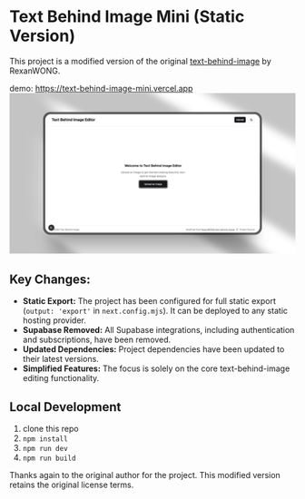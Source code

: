 # Text Behind Image Mini (Static Version)

This project is a modified version of the original [text-behind-image](https://github.com/RexanWONG/text-behind-image) by RexanWONG.

demo: https://text-behind-image-mini.vercel.app
![](public/Mockup.jpeg)

## Key Changes:

*   **Static Export:** The project has been configured for full static export (`output: 'export'` in `next.config.mjs`). It can be deployed to any static hosting provider.
*   **Supabase Removed:** All Supabase integrations, including authentication and subscriptions, have been removed.
*   **Updated Dependencies:** Project dependencies have been updated to their latest versions.
*   **Simplified Features:** The focus is solely on the core text-behind-image editing functionality.

## Local Development

1. clone this repo
2. ```npm install```
3. ```npm run dev```
4. ```npm run build```

Thanks again to the original author for the project. This modified version retains the original license terms.
